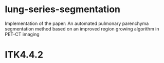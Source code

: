 # lung-series-segmentation
Implementation of the paper: An automated pulmonary parenchyma segmentation method based on an improved region growing algorithm in PET-CT imaging

# ITK4.4.2
